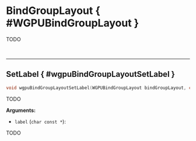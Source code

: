 

# BindGroupLayout { #WGPUBindGroupLayout }


TODO




<br/><!-- poor man's styling, just for the demo before we use a non default theme -->
***

## SetLabel { #wgpuBindGroupLayoutSetLabel }

```C
void wgpuBindGroupLayoutSetLabel(WGPUBindGroupLayout bindGroupLayout, char const * label)
```


TODO




**Arguments:**


 - `label` (`char const *`):


TODO






